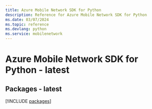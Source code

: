 ```yaml
---
title: Azure Mobile Network SDK for Python
description: Reference for Azure Mobile Network SDK for Python
ms.date: 03/07/2024
ms.topic: reference
ms.devlang: python
ms.service: mobilenetwork
---
```

# Azure Mobile Network SDK for Python - latest
## Packages - latest
[!INCLUDE [packages](mobile-network-index.md)]